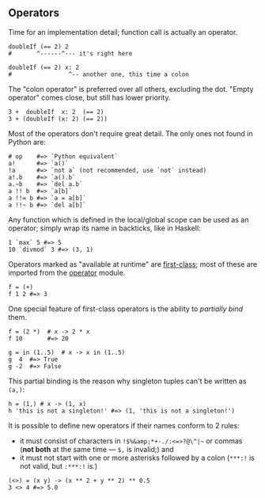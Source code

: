 ## Operators

Time for an implementation detail; function call is actually an operator.

```dg
doubleIf (== 2) 2
#       ^------^--- it's right here

doubleIf (== 2) x: 2
#                ^-- another one, this time a colon
```

The "colon operator" is preferred over all others, excluding the dot.
"Empty operator" comes close, but still has lower priority.

```dg
3 +  doubleIf  x: 2  (== 2)
3 + (doubleIf (x: 2) (== 2))
```

Most of the operators don't require great detail. The only ones not found
in Python are:

```dg
# op    #=> `Python equivalent`
a!      #=> `a()`
!a      #=> `not a` (not recommended, use `not` instead)
a!.b    #=> `a().b`
a.~b    #=> `del a.b`
a !! b  #=> `a[b]`
a !!= b #=> `a = a[b]`
a !!~ b #=> `del a[b]`
```

Any function which is defined in the local/global scope can be used
as an operator; simply wrap its name in backticks, like in Haskell:

```dg
1 `max` 5 #=> 5
10 `divmod` 3 #=> (3, 1)
```

Operators marked as "available at runtime" are [first-class](http://en.wikipedia.org/wiki/First-class_function);
most of these are imported from the [operator](http://docs.python.org/dev/library/operator.html)
module.

```dg
f = (+)
f 1 2 #=> 3
```

One special feature of first-class operators is the ability to *partially bind* them.

```dg
f = (2 *)  # x -> 2 * x
f 10       #=> 20

g = in (1..5)  # x -> x in (1..5)
g  4  #=> True
g -2  #=> False
```

This partial binding is the reason why singleton tuples can't be written as `(a,)`:

```dg
h = (1,) # x -> (1, x)
h 'this is not a singleton!' #=> (1, 'this is not a singleton!')
```

It is possible to define new operators if their names conform to 2 rules:

  * it must consist of characters in `!$%&amp;*+-./:<=>?@\^|~` or commas (**not both** at the same time — `$,` is invalid;) and
  * it must not start with one or more asterisks followed by a colon (`***:!` is not valid, but `:***:!` is.)

```dg
(<>) = (x y) -> (x ** 2 + y ** 2) ** 0.5
3 <> 4 #=> 5.0
```
